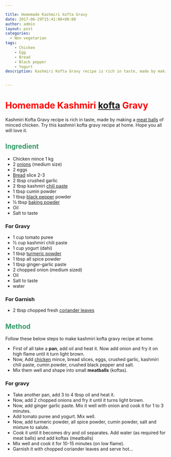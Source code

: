 ```yaml
---

title: Homemade Kashmiri kofta Gravy
date: 2017-06-29T15:41:00+00:00
author: admin
layout: post
categories:
  - Non vegetarian
tags: 
	- Chicken
	- Egg
	- Bread 
	- Black pepper 
	- Yogurt 
description: Kashmiri Kofta Gravy recipe is rich in taste, made by making a meat balls of minced chicken. Try this kashmiri kofta gravy recipe at home.


---
```

<h1><span style="color: #ff0000;"><strong>Homemade Kashmiri <a class="zem_slink" title="Kofta" href="http://en.wikipedia.org/wiki/Kofta" target="_blank" rel="wikipedia noopener">kofta</a> Gravy</strong></span></h1>
Kashmiri Kofta Gravy recipe is rich in taste, made by making a <a class="zem_slink" title="Meatball" href="http://en.wikipedia.org/wiki/Meatball" target="_blank" rel="wikipedia noopener">meat balls</a> of minced chicken. Try this kashmiri kofta gravy recipe at home. Hope you all will love it.
<h2><span style="color: #339966;"><strong>Ingredient</strong></span></h2>
<ul>
 	<li>Chicken mince 1 kg</li>
 	<li>2 <a class="zem_slink" title="Onion" href="http://en.wikipedia.org/wiki/Onion" target="_blank" rel="wikipedia noopener">onions</a> (medium size)</li>
 	<li>2 eggs</li>
 	<li><a class="zem_slink" title="Bread" href="http://en.wikipedia.org/wiki/Bread" target="_blank" rel="wikipedia noopener">Bread</a> slice 2-3</li>
 	<li>2 tbsp crushed garlic</li>
 	<li>2 tbsp kashmiri <a class="zem_slink" title="Chili pepper paste" href="http://en.wikipedia.org/wiki/Chili_pepper_paste" target="_blank" rel="wikipedia noopener">chili paste</a></li>
 	<li>1 tbsp cumin powder</li>
 	<li>1 tbsp <a class="zem_slink" title="Black pepper" href="http://en.wikipedia.org/wiki/Black_pepper" target="_blank" rel="wikipedia noopener">black pepper</a> powder</li>
 	<li>½ tbsp <a class="zem_slink" title="Baking powder" href="http://en.wikipedia.org/wiki/Baking_powder" target="_blank" rel="wikipedia noopener">baking powder</a></li>
 	<li>Oil</li>
 	<li>Salt to taste</li>
</ul>
<h3><strong>For Gravy</strong></h3>
<ul>
 	<li>1 cup tomato puree</li>
 	<li>½ cup kashmiri chili paste</li>
 	<li>1 cup yogurt (dahi)</li>
 	<li>1 tbsp <a class="zem_slink" title="Turmeric" href="http://en.wikipedia.org/wiki/Turmeric" target="_blank" rel="wikipedia noopener">turmeric powder</a></li>
 	<li>1 tbsp all spice powder</li>
 	<li>1 tbsp ginger-garlic paste</li>
 	<li>2 chopped onion (medium sized)</li>
 	<li>Oil</li>
 	<li>Salt to taste</li>
 	<li>water</li>
</ul>
<h3><strong>For Garnish</strong></h3>
<ul>
 	<li>2 tbsp chopped fresh <a class="zem_slink" title="Coriander" href="http://en.wikipedia.org/wiki/Coriander" target="_blank" rel="wikipedia noopener">coriander leaves</a></li>
</ul>
<h2><span style="color: #339966;"><strong>Method</strong></span></h2>
Follow these below steps to make kashmiri kofta gravy recipe at home.
<ul>
 	<li>First of all take a <strong>pan</strong>, add oil and heat it. Now add onion and fry it on high flame until it turn light brown.</li>
 	<li>Now, Add <a href="https://cookingteach.com/homemade-crispy-chicken-recipe/">chicken</a> mince, bread slices, eggs, crushed garlic, kashmiri chili paste, cumin powder, crushed black pepper and salt.</li>
 	<li>Mix them well and shape into small <strong>meatballs</strong> (koftas).</li>
</ul>
<script async src="//pagead2.googlesyndication.com/pagead/js/adsbygoogle.js"></script>
<!-- post -->
<ins class="adsbygoogle"
     style="display:block"
     data-ad-client="ca-pub-8391089480493038"
     data-ad-slot="4079886109"
     data-ad-format="auto"></ins>
<script>
(adsbygoogle = window.adsbygoogle || []).push({});
</script>

<h3><strong>For gravy</strong></h3>
<ul>
 	<li>Take another pan, add 3 to 4 tbsp oil and heat it.</li>
 	<li> Now, add 2 chopped onions and fry it until it turns light brown.</li>
 	<li> Now, add ginger garlic paste. Mix it well with onion and cook it for 1 to 3 minutes.</li>
 	<li>Add tomato puree and yogurt. Mix well.</li>
 	<li>Now, add turmeric powder, all spice powder, cumin powder, salt and mixture to salute.</li>
 	<li>Cook it until it becomes dry and oil separates. Add water (as required for meat balls) and add koftas (meatballs)</li>
 	<li>Mix well and cook it for 10-15 minutes (on low flame).</li>
 	<li>Garnish it with chopped coriander leaves and serve hot…</li>
</ul>

